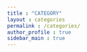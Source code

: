 ```yaml
---
title : "CATEGORY"
layout : categories
permalink : /categories/
author_profile : true
sidebar_main : true
---
```

